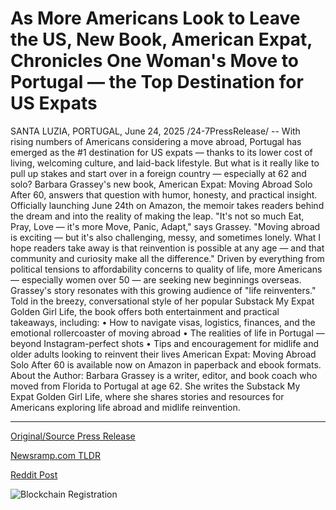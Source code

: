 # As More Americans Look to Leave the US, New Book, American Expat, Chronicles One Woman's Move to Portugal — the Top Destination for US Expats

SANTA LUZIA, PORTUGAL, June 24, 2025 /24-7PressRelease/ -- With rising numbers of Americans considering a move abroad, Portugal has emerged as the #1 destination for US expats — thanks to its lower cost of living, welcoming culture, and laid-back lifestyle.  But what is it really like to pull up stakes and start over in a foreign country — especially at 62 and solo?  Barbara Grassey's new book, American Expat: Moving Abroad Solo After 60, answers that question with humor, honesty, and practical insight. Officially launching June 24th on Amazon, the memoir takes readers behind the dream and into the reality of making the leap.  "It's not so much Eat, Pray, Love — it's more Move, Panic, Adapt," says Grassey. "Moving abroad is exciting — but it's also challenging, messy, and sometimes lonely. What I hope readers take away is that reinvention is possible at any age — and that community and curiosity make all the difference."  Driven by everything from political tensions to affordability concerns to quality of life, more Americans — especially women over 50 — are seeking new beginnings overseas. Grassey's story resonates with this growing audience of "life reinventers."  Told in the breezy, conversational style of her popular Substack My Expat Golden Girl Life, the book offers both entertainment and practical takeaways, including:  • How to navigate visas, logistics, finances, and the emotional rollercoaster of moving abroad • The realities of life in Portugal — beyond Instagram-perfect shots • Tips and encouragement for midlife and older adults looking to reinvent their lives  American Expat: Moving Abroad Solo After 60 is available now on Amazon in paperback and ebook formats.  About the Author:  Barbara Grassey is a writer, editor, and book coach who moved from Florida to Portugal at age 62. She writes the Substack My Expat Golden Girl Life, where she shares stories and resources for Americans exploring life abroad and midlife reinvention. 

---

[Original/Source Press Release](https://www.24-7pressrelease.com/press-release/524165/as-more-americans-look-to-leave-the-us-new-book-american-expat-chronicles-one-womans-move-to-portugal-the-top-destination-for-us-expats)
                    

[Newsramp.com TLDR](https://newsramp.com/curated-news/portugal-tops-list-for-us-expats-new-book-guides-solo-moves-after-60/78e09951b6b778fa828cb7dcb3776435) 

 



[Reddit Post](https://www.reddit.com/r/BookNews/comments/1lj4t9u/portugal_tops_list_for_us_expats_new_book_guides/) 



![Blockchain Registration](https://cdn.newsramp.app/24-7PressRelease/qrcode/256/24/hikej_61.webp)